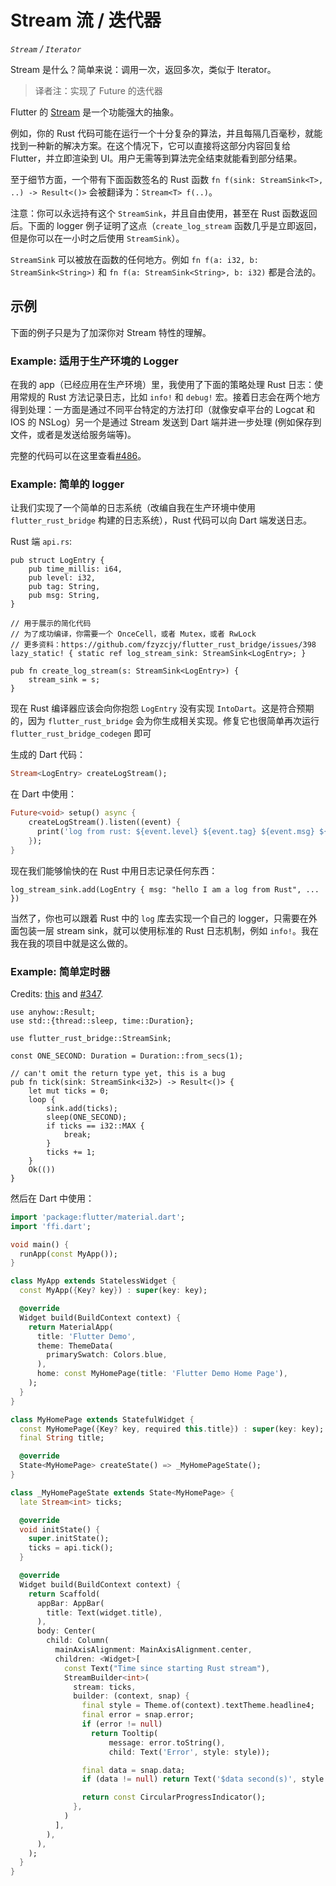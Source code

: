 # Stream 流 / 迭代器

_`Stream` / `Iterator`_

Stream 是什么？简单来说：调用一次，返回多次，类似于 Iterator。

> 译者注：实现了 Future 的迭代器

Flutter 的 [Stream](https://dart.dev/tutorials/language/streams) 是一个功能强大的抽象。

例如，你的 Rust 代码可能在运行一个十分复杂的算法，并且每隔几百毫秒，就能找到一种新的解决方案。在这个情况下，它可以直接将这部分内容回复给
Flutter，并立即渲染到 UI。用户无需等到算法完全结束就能看到部分结果。

至于细节方面，一个带有下面函数签名的 Rust 函数 `fn f(sink: StreamSink<T>, ..) -> Result<()>`
会被翻译为：`Stream<T> f(..)`。

注意：你可以永远持有这个 `StreamSink`，并且自由使用，甚至在 Rust 函数返回后。下面的 logger
例子证明了这点（`create_log_stream` 函数几乎是立即返回，但是你可以在一小时之后使用 `StreamSink`）。

`StreamSink` 可以被放在函数的任何地方。例如 `fn f(a: i32, b: StreamSink<String>)` 和
`fn f(a: StreamSink<String>, b: i32)` 都是合法的。

## 示例

下面的例子只是为了加深你对 Stream 特性的理解。

### Example: 适用于生产环境的 Logger

在我的 app（已经应用在生产环境）里，我使用了下面的策略处理 Rust 日志：使用常规的 Rust 方法记录日志，比如 `info!` 和 `debug!`
宏。接着日志会在两个地方得到处理：一方面是通过不同平台特定的方法打印（就像安卓平台的 Logcat 和 IOS 的 NSLog）另一个是通过 Stream
发送到 Dart 端并进一步处理 (例如保存到文件，或者是发送给服务端等)。

完整的代码可以在这里查看[#486](https://github.com/fzyzcjy/flutter_rust_bridge/issues/486)。

### Example: 简单的 logger

让我们实现了一个简单的日志系统（改编自我在生产环境中使用 `flutter_rust_bridge` 构建的日志系统），Rust 代码可以向 Dart
端发送日志。

Rust 端 `api.rs`:

```rust,noplayground
pub struct LogEntry {
    pub time_millis: i64,
    pub level: i32,
    pub tag: String,
    pub msg: String,
}

// 用于展示的简化代码
// 为了成功编译，你需要一个 OnceCell，或者 Mutex，或者 RwLock
// 更多资料：https://github.com/fzyzcjy/flutter_rust_bridge/issues/398
lazy_static! { static ref log_stream_sink: StreamSink<LogEntry>; }

pub fn create_log_stream(s: StreamSink<LogEntry>) {
    stream_sink = s;
}
```

现在 Rust 编译器应该会向你抱怨 `LogEntry` 没有实现 `IntoDart`。这是符合预期的，因为 `flutter_rust_bridge`
会为你生成相关实现。修复它也很简单再次运行 `flutter_rust_bridge_codegen` 即可

生成的 Dart 代码：

```Dart
Stream<LogEntry> createLogStream();
```

在 Dart 中使用：

```dart
Future<void> setup() async {
    createLogStream().listen((event) {
      print('log from rust: ${event.level} ${event.tag} ${event.msg} ${event.timeMillis}');
    });
}
```

现在我们能够愉快的在 Rust 中用日志记录任何东西：

```rust,noplayground
log_stream_sink.add(LogEntry { msg: "hello I am a log from Rust", ... })
```

当然了，你也可以跟着 Rust 中的 `log` 库去实现一个自己的 logger，只需要在外面包装一层 stream sink，就可以使用标准的 Rust
日志机制，例如 `info!`。我在我在我的项目中就是这么做的。

### Example: 简单定时器

Credits:
[this](https://gist.github.com/Desdaemon/be5da0a1c6b4724f20093ef434959744) and
[#347](https://github.com/fzyzcjy/flutter_rust_bridge/issues/347).

```rust,noplayground
use anyhow::Result;
use std::{thread::sleep, time::Duration};

use flutter_rust_bridge::StreamSink;

const ONE_SECOND: Duration = Duration::from_secs(1);

// can't omit the return type yet, this is a bug
pub fn tick(sink: StreamSink<i32>) -> Result<()> {
    let mut ticks = 0;
    loop {
        sink.add(ticks);
        sleep(ONE_SECOND);
        if ticks == i32::MAX {
            break;
        }
        ticks += 1;
    }
    Ok(())
}
```

然后在 Dart 中使用：

```dart
import 'package:flutter/material.dart';
import 'ffi.dart';

void main() {
  runApp(const MyApp());
}

class MyApp extends StatelessWidget {
  const MyApp({Key? key}) : super(key: key);

  @override
  Widget build(BuildContext context) {
    return MaterialApp(
      title: 'Flutter Demo',
      theme: ThemeData(
        primarySwatch: Colors.blue,
      ),
      home: const MyHomePage(title: 'Flutter Demo Home Page'),
    );
  }
}

class MyHomePage extends StatefulWidget {
  const MyHomePage({Key? key, required this.title}) : super(key: key);
  final String title;

  @override
  State<MyHomePage> createState() => _MyHomePageState();
}

class _MyHomePageState extends State<MyHomePage> {
  late Stream<int> ticks;

  @override
  void initState() {
    super.initState();
    ticks = api.tick();
  }

  @override
  Widget build(BuildContext context) {
    return Scaffold(
      appBar: AppBar(
        title: Text(widget.title),
      ),
      body: Center(
        child: Column(
          mainAxisAlignment: MainAxisAlignment.center,
          children: <Widget>[
            const Text("Time since starting Rust stream"),
            StreamBuilder<int>(
              stream: ticks,
              builder: (context, snap) {
                final style = Theme.of(context).textTheme.headline4;
                final error = snap.error;
                if (error != null)
                  return Tooltip(
                      message: error.toString(),
                      child: Text('Error', style: style));

                final data = snap.data;
                if (data != null) return Text('$data second(s)', style: style);

                return const CircularProgressIndicator();
              },
            )
          ],
        ),
      ),
    );
  }
}
```
